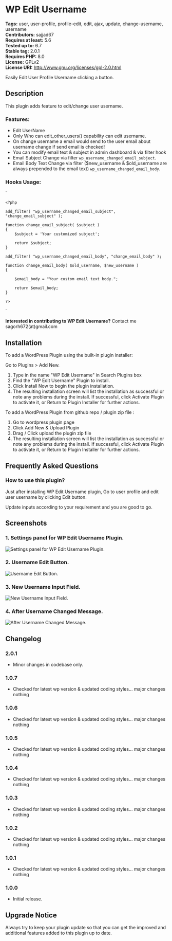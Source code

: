 # WP Edit Username

**Tags:** user, user-profile, profile-edit, edit, ajax, update, change-username, username \
**Contributors:** sajjad67 \
**Requires at least:** 5.6 \
**Tested up to:** 6.7 \
**Stable tag:** 2.0.1 \
**Requires PHP:** 8.0 \
**License:** GPLv2 \
**License URI:** http://www.gnu.org/licenses/gpl-2.0.html

Easily Edit User Profile Username clicking a button.

## Description

This plugin adds feature to edit/change user username.

### Features:

- Edit UserName
- Only Who can edit_other_users() capability can edit username.
- On change username a email would send to the user email about username change if send email is checked!
- You can modify email text & subject in admin dashboard & via filter hook
- Email Subject Change via filter `wp_username_changed_email_subject`.
- Email Body Text Change via filter ($new_username & $old_username are always prepended to the email text) `wp_username_changed_email_body`.
### Hooks Usage:

`
	
	<?php
	
	add_filter( "wp_username_changed_email_subject", "change_email_subject" );
	
	function change_email_subject( $subject )
	{
		$subject = 'Your customized subject';
		
		return $subject;
	}
	
	add_filter( "wp_username_changed_email_body", "change_email_body" );
	
	function change_email_body( $old_username, $new_username )
	{
		
		$email_body = "Your custom email text body.";
		
		return $email_body;
	}
	
	?>
`

**Interested in contributing to WP Edit Username?**
Contact me sagorh672(at)gmail.com

## Installation

To add a WordPress Plugin using the built-in plugin installer:

Go to Plugins > Add New.

1. Type in the name "WP Edit Username" in Search Plugins box
2. Find the "WP Edit Username" Plugin to install.
3. Click Install Now to begin the plugin installation.
4. The resulting installation screen will list the installation as successful or note any problems during the install.
If successful, click Activate Plugin to activate it, or Return to Plugin Installer for further actions.

To add a WordPress Plugin from github repo / plugin zip file :
1. Go to wordpress plugin page
2. Click Add New & Upload Plugin
3. Drag / Click upload the plugin zip file
4. The resulting installation screen will list the installation as successful or note any problems during the install.
If successful, click Activate Plugin to activate it, or Return to Plugin Installer for further actions.

## Frequently Asked Questions

### How to use this plugin?

Just after installing WP Edit Username plugin, Go to user profile and edit user username by clicking Edit button.

Update inputs according to your requirement and you are good to go.

## Screenshots

### 1. Settings panel for WP Edit Username Plugin.

![Settings panel for WP Edit Username Plugin.](https://ps.w.org/wp-edit-username/assets/screenshot-1.png)

### 2. Username Edit Button.

![Username Edit Button.](https://ps.w.org/wp-edit-username/assets/screenshot-2.png)

### 3. New Username Input Field.

![New Username Input Field.](https://ps.w.org/wp-edit-username/assets/screenshot-3.png)

### 4. After Username Changed Message.

![After Username Changed Message.](https://ps.w.org/wp-edit-username/assets/screenshot-4.png)

## Changelog

### 2.0.1
- Minor changes in codebase only.

### 1.0.7
- Checked for latest wp version & updated coding styles... major changes nothing

### 1.0.6
- Checked for latest wp version & updated coding styles... major changes nothing

### 1.0.5
- Checked for latest wp version & updated coding styles... major changes nothing

### 1.0.4
- Checked for latest wp version & updated coding styles... major changes nothing

### 1.0.3
- Checked for latest wp version & updated coding styles... major changes nothing

### 1.0.2
- Checked for latest wp version & updated coding styles... major changes nothing

### 1.0.1
- Checked for latest wp version & updated coding styles... major changes nothing

### 1.0.0
- Initial release.

## Upgrade Notice

Always try to keep your plugin update so that you can get the improved and additional features added to this plugin up to date.
